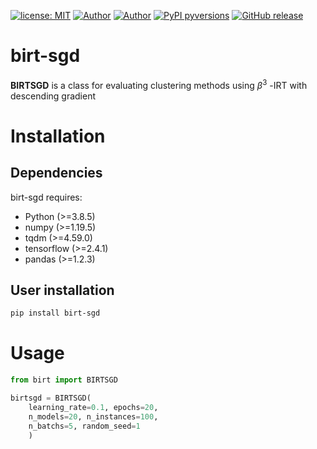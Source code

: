 [![license: MIT](https://img.shields.io/badge/license-MIT-red.svg?&logo=license)](https://opensource.org/licenses/MIT)
[![Author](https://img.shields.io/badge/author-manuelfjr-blue?&logo=github)](https://github.com/Manuelfjr)
[![Author](https://img.shields.io/badge/author-tmfilho-blue?&logo=github)](https://github.com/tmfilho)
[![PyPI pyversions](https://img.shields.io/badge/python-v3.8.5-orange?&logo=python)](https://pypi.python.org/pypi/ansicolortags/)
[![GitHub release](https://img.shields.io/github/release/Manuelfjr/birt-sgd.svg)](https://GitHub.com/Manuelfjr/birt-sgd/releases/)
<!--
[![Downloads](https://pepy.tech/badge/pypi-version)](https://pepy.tech/project/pypi-version)    
-->
# birt-sgd
**BIRTSGD** is a class for evaluating clustering methods using  $\beta^3$ -IRT with descending gradient

# Installation
## Dependencies 
birt-sgd requires:
- Python (>=3.8.5)
- numpy (>=1.19.5)
- tqdm (>=4.59.0)
- tensorflow (>=2.4.1)
- pandas (>=1.2.3)

## User installation

```bash
pip install birt-sgd
```

# Usage
```py
from birt import BIRTSGD

birtsgd = BIRTSGD(
    learning_rate=0.1, epochs=20, 
    n_models=20, n_instances=100, 
    n_batchs=5, random_seed=1
    )
```

